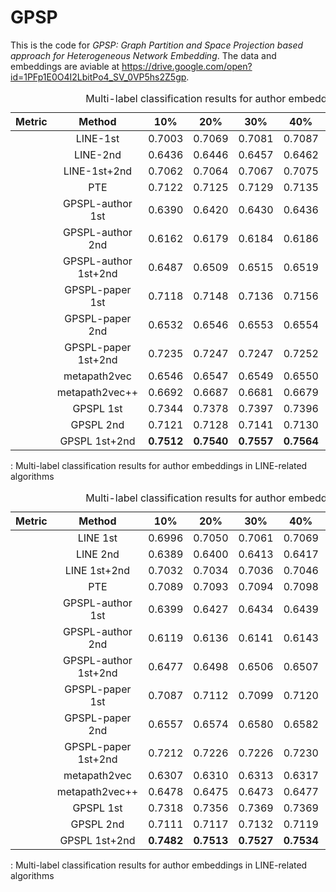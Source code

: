 # GPSP
This is the code for *GPSP: Graph Partition and Space Projection based approach for Heterogeneous Network Embedding*. The data and embeddings are aviable at https://drive.google.com/open?id=1PFp1E0O4I2LbitPo4_SV_0VP5hs2Z5gp.

<table>
<caption>Multi-label classification results for author embeddings in LINE-related algorithms</caption>
<thead>
<tr class="header">
<th style="text-align: center;">Metric</th>
<th style="text-align: center;">Method</th>
<th style="text-align: center;">10%</th>
<th style="text-align: center;">20%</th>
<th style="text-align: center;">30%</th>
<th style="text-align: center;">40%</th>
<th style="text-align: center;">50%</th>
<th style="text-align: center;">60%</th>
<th style="text-align: center;">70%</th>
<th style="text-align: center;">80%</th>
<th style="text-align: center;">90%</th>
</tr>
</thead>
<tbody>
<tr class="odd">
<td style="text-align: center;"></td>
<td style="text-align: center;">LINE-1st</td>
<td style="text-align: center;">0.7003</td>
<td style="text-align: center;">0.7069</td>
<td style="text-align: center;">0.7081</td>
<td style="text-align: center;">0.7087</td>
<td style="text-align: center;">0.7087</td>
<td style="text-align: center;">0.7084</td>
<td style="text-align: center;">0.7079</td>
<td style="text-align: center;">0.7087</td>
<td style="text-align: center;">0.7079</td>
</tr>
<tr class="even">
<td style="text-align: center;"></td>
<td style="text-align: center;">LINE-2nd</td>
<td style="text-align: center;">0.6436</td>
<td style="text-align: center;">0.6446</td>
<td style="text-align: center;">0.6457</td>
<td style="text-align: center;">0.6462</td>
<td style="text-align: center;">0.6463</td>
<td style="text-align: center;">0.6458</td>
<td style="text-align: center;">0.6456</td>
<td style="text-align: center;">0.6450</td>
<td style="text-align: center;">0.6470</td>
</tr>
<tr class="odd">
<td style="text-align: center;"></td>
<td style="text-align: center;">LINE-1st+2nd</td>
<td style="text-align: center;">0.7062</td>
<td style="text-align: center;">0.7064</td>
<td style="text-align: center;">0.7067</td>
<td style="text-align: center;">0.7075</td>
<td style="text-align: center;">0.7074</td>
<td style="text-align: center;">0.7077</td>
<td style="text-align: center;">0.7062</td>
<td style="text-align: center;">0.7072</td>
<td style="text-align: center;">0.7075</td>
</tr>
<tr class="even">
<td style="text-align: center;"></td>
<td style="text-align: center;">PTE</td>
<td style="text-align: center;">0.7122</td>
<td style="text-align: center;">0.7125</td>
<td style="text-align: center;">0.7129</td>
<td style="text-align: center;">0.7135</td>
<td style="text-align: center;">0.7133</td>
<td style="text-align: center;">0.7138</td>
<td style="text-align: center;">0.7140</td>
<td style="text-align: center;">0.7135</td>
<td style="text-align: center;">0.7138</td>
</tr>
<tr class="odd">
<td style="text-align: center;"></td>
<td style="text-align: center;">GPSPL-author 1st</td>
<td style="text-align: center;">0.6390</td>
<td style="text-align: center;">0.6420</td>
<td style="text-align: center;">0.6430</td>
<td style="text-align: center;">0.6436</td>
<td style="text-align: center;">0.6439</td>
<td style="text-align: center;">0.6432</td>
<td style="text-align: center;">0.6426</td>
<td style="text-align: center;">0.6448</td>
<td style="text-align: center;">0.6455</td>
</tr>
<tr class="even">
<td style="text-align: center;"></td>
<td style="text-align: center;">GPSPL-author 2nd</td>
<td style="text-align: center;">0.6162</td>
<td style="text-align: center;">0.6179</td>
<td style="text-align: center;">0.6184</td>
<td style="text-align: center;">0.6186</td>
<td style="text-align: center;">0.6181</td>
<td style="text-align: center;">0.6181</td>
<td style="text-align: center;">0.6183</td>
<td style="text-align: center;">0.6199</td>
<td style="text-align: center;">0.6212</td>
</tr>
<tr class="odd">
<td style="text-align: center;"></td>
<td style="text-align: center;">GPSPL-author 1st+2nd</td>
<td style="text-align: center;">0.6487</td>
<td style="text-align: center;">0.6509</td>
<td style="text-align: center;">0.6515</td>
<td style="text-align: center;">0.6519</td>
<td style="text-align: center;">0.6522</td>
<td style="text-align: center;">0.6515</td>
<td style="text-align: center;">0.6519</td>
<td style="text-align: center;">0.6534</td>
<td style="text-align: center;">0.6540</td>
</tr>
<tr class="even">
<td style="text-align: center;"></td>
<td style="text-align: center;">GPSPL-paper 1st</td>
<td style="text-align: center;">0.7118</td>
<td style="text-align: center;">0.7148</td>
<td style="text-align: center;">0.7136</td>
<td style="text-align: center;">0.7156</td>
<td style="text-align: center;">0.7167</td>
<td style="text-align: center;">0.7127</td>
<td style="text-align: center;">0.7219</td>
<td style="text-align: center;">0.7206</td>
<td style="text-align: center;">0.7227</td>
</tr>
<tr class="odd">
<td style="text-align: center;"></td>
<td style="text-align: center;">GPSPL-paper 2nd</td>
<td style="text-align: center;">0.6532</td>
<td style="text-align: center;">0.6546</td>
<td style="text-align: center;">0.6553</td>
<td style="text-align: center;">0.6554</td>
<td style="text-align: center;">0.6546</td>
<td style="text-align: center;">0.6540</td>
<td style="text-align: center;">0.6552</td>
<td style="text-align: center;">0.6521</td>
<td style="text-align: center;">0.6565</td>
</tr>
<tr class="even">
<td style="text-align: center;"></td>
<td style="text-align: center;">GPSPL-paper 1st+2nd</td>
<td style="text-align: center;">0.7235</td>
<td style="text-align: center;">0.7247</td>
<td style="text-align: center;">0.7247</td>
<td style="text-align: center;">0.7252</td>
<td style="text-align: center;">0.7256</td>
<td style="text-align: center;">0.7250</td>
<td style="text-align: center;">0.7262</td>
<td style="text-align: center;">0.7256</td>
<td style="text-align: center;">0.7267</td>
</tr>
<tr class="odd">
<td style="text-align: center;"></td>
<td style="text-align: center;">metapath2vec</td>
<td style="text-align: center;">0.6546</td>
<td style="text-align: center;">0.6547</td>
<td style="text-align: center;">0.6549</td>
<td style="text-align: center;">0.6550</td>
<td style="text-align: center;">0.6547</td>
<td style="text-align: center;">0.6551</td>
<td style="text-align: center;">0.6552</td>
<td style="text-align: center;">0.6537</td>
<td style="text-align: center;">0.6529</td>
</tr>
<tr class="even">
<td style="text-align: center;"></td>
<td style="text-align: center;">metapath2vec++</td>
<td style="text-align: center;">0.6692</td>
<td style="text-align: center;">0.6687</td>
<td style="text-align: center;">0.6681</td>
<td style="text-align: center;">0.6679</td>
<td style="text-align: center;">0.6676</td>
<td style="text-align: center;">0.6678</td>
<td style="text-align: center;">0.6677</td>
<td style="text-align: center;">0.6658</td>
<td style="text-align: center;">0.6651</td>
</tr>
<tr class="odd">
<td style="text-align: center;"></td>
<td style="text-align: center;">GPSPL 1st</td>
<td style="text-align: center;">0.7344</td>
<td style="text-align: center;">0.7378</td>
<td style="text-align: center;">0.7397</td>
<td style="text-align: center;">0.7396</td>
<td style="text-align: center;">0.7391</td>
<td style="text-align: center;">0.7401</td>
<td style="text-align: center;">0.7410</td>
<td style="text-align: center;">0.7425</td>
<td style="text-align: center;">0.7388</td>
</tr>
<tr class="even">
<td style="text-align: center;"></td>
<td style="text-align: center;">GPSPL 2nd</td>
<td style="text-align: center;">0.7121</td>
<td style="text-align: center;">0.7128</td>
<td style="text-align: center;">0.7141</td>
<td style="text-align: center;">0.7130</td>
<td style="text-align: center;">0.7148</td>
<td style="text-align: center;">0.7146</td>
<td style="text-align: center;">0.7137</td>
<td style="text-align: center;">0.7145</td>
<td style="text-align: center;">0.7159</td>
</tr>
<tr class="odd">
<td style="text-align: center;"></td>
<td style="text-align: center;">GPSPL 1st+2nd</td>
<td style="text-align: center;"><strong>0.7512</strong></td>
<td style="text-align: center;"><strong>0.7540</strong></td>
<td style="text-align: center;"><strong>0.7557</strong></td>
<td style="text-align: center;"><strong>0.7564</strong></td>
<td style="text-align: center;"><strong>0.7564</strong></td>
<td style="text-align: center;"><strong>0.7558</strong></td>
<td style="text-align: center;"><strong>0.7554</strong></td>
<td style="text-align: center;"><strong>0.7574</strong></td>
<td style="text-align: center;"><strong>0.7552</strong></td>
</tr>
</tbody>
</table>

: Multi-label classification results for author embeddings in
LINE-related algorithms

<table>
<caption>Multi-label classification results for author embeddings in LINE-related algorithms</caption>
<thead>
<tr class="header">
<th style="text-align: center;">Metric</th>
<th style="text-align: center;">Method</th>
<th style="text-align: center;">10%</th>
<th style="text-align: center;">20%</th>
<th style="text-align: center;">30%</th>
<th style="text-align: center;">40%</th>
<th style="text-align: center;">50%</th>
<th style="text-align: center;">60%</th>
<th style="text-align: center;">70%</th>
<th style="text-align: center;">80%</th>
<th style="text-align: center;">90%</th>
</tr>
</thead>
<tbody>
<tr class="odd">
<td style="text-align: center;"></td>
<td style="text-align: center;">LINE 1st</td>
<td style="text-align: center;">0.6996</td>
<td style="text-align: center;">0.7050</td>
<td style="text-align: center;">0.7061</td>
<td style="text-align: center;">0.7069</td>
<td style="text-align: center;">0.7067</td>
<td style="text-align: center;">0.7062</td>
<td style="text-align: center;">0.7056</td>
<td style="text-align: center;">0.7063</td>
<td style="text-align: center;">0.7059</td>
</tr>
<tr class="even">
<td style="text-align: center;"></td>
<td style="text-align: center;">LINE 2nd</td>
<td style="text-align: center;">0.6389</td>
<td style="text-align: center;">0.6400</td>
<td style="text-align: center;">0.6413</td>
<td style="text-align: center;">0.6417</td>
<td style="text-align: center;">0.6419</td>
<td style="text-align: center;">0.6415</td>
<td style="text-align: center;">0.6409</td>
<td style="text-align: center;">0.6403</td>
<td style="text-align: center;">0.6426</td>
</tr>
<tr class="odd">
<td style="text-align: center;"></td>
<td style="text-align: center;">LINE 1st+2nd</td>
<td style="text-align: center;">0.7032</td>
<td style="text-align: center;">0.7034</td>
<td style="text-align: center;">0.7036</td>
<td style="text-align: center;">0.7046</td>
<td style="text-align: center;">0.7043</td>
<td style="text-align: center;">0.7049</td>
<td style="text-align: center;">0.7035</td>
<td style="text-align: center;">0.7044</td>
<td style="text-align: center;">0.7036</td>
</tr>
<tr class="even">
<td style="text-align: center;"></td>
<td style="text-align: center;">PTE</td>
<td style="text-align: center;">0.7089</td>
<td style="text-align: center;">0.7093</td>
<td style="text-align: center;">0.7094</td>
<td style="text-align: center;">0.7098</td>
<td style="text-align: center;">0.7101</td>
<td style="text-align: center;">0.7104</td>
<td style="text-align: center;">0.7090</td>
<td style="text-align: center;">0.7099</td>
<td style="text-align: center;">0.7094</td>
</tr>
<tr class="odd">
<td style="text-align: center;"></td>
<td style="text-align: center;">GPSPL-author 1st</td>
<td style="text-align: center;">0.6399</td>
<td style="text-align: center;">0.6427</td>
<td style="text-align: center;">0.6434</td>
<td style="text-align: center;">0.6439</td>
<td style="text-align: center;">0.6438</td>
<td style="text-align: center;">0.6436</td>
<td style="text-align: center;">0.6424</td>
<td style="text-align: center;">0.6451</td>
<td style="text-align: center;">0.6451</td>
</tr>
<tr class="even">
<td style="text-align: center;"></td>
<td style="text-align: center;">GPSPL-author 2nd</td>
<td style="text-align: center;">0.6119</td>
<td style="text-align: center;">0.6136</td>
<td style="text-align: center;">0.6141</td>
<td style="text-align: center;">0.6143</td>
<td style="text-align: center;">0.6140</td>
<td style="text-align: center;">0.6138</td>
<td style="text-align: center;">0.6138</td>
<td style="text-align: center;">0.6162</td>
<td style="text-align: center;">0.6169</td>
</tr>
<tr class="odd">
<td style="text-align: center;"></td>
<td style="text-align: center;">GPSPL-author 1st+2nd</td>
<td style="text-align: center;">0.6477</td>
<td style="text-align: center;">0.6498</td>
<td style="text-align: center;">0.6506</td>
<td style="text-align: center;">0.6507</td>
<td style="text-align: center;">0.6508</td>
<td style="text-align: center;">0.6501</td>
<td style="text-align: center;">0.6506</td>
<td style="text-align: center;">0.6529</td>
<td style="text-align: center;">0.6528</td>
</tr>
<tr class="even">
<td style="text-align: center;"></td>
<td style="text-align: center;">GPSPL-paper 1st</td>
<td style="text-align: center;">0.7087</td>
<td style="text-align: center;">0.7112</td>
<td style="text-align: center;">0.7099</td>
<td style="text-align: center;">0.7120</td>
<td style="text-align: center;">0.7130</td>
<td style="text-align: center;">0.7083</td>
<td style="text-align: center;">0.7198</td>
<td style="text-align: center;">0.7177</td>
<td style="text-align: center;">0.7211</td>
</tr>
<tr class="odd">
<td style="text-align: center;"></td>
<td style="text-align: center;">GPSPL-paper 2nd</td>
<td style="text-align: center;">0.6557</td>
<td style="text-align: center;">0.6574</td>
<td style="text-align: center;">0.6580</td>
<td style="text-align: center;">0.6582</td>
<td style="text-align: center;">0.6571</td>
<td style="text-align: center;">0.6570</td>
<td style="text-align: center;">0.6578</td>
<td style="text-align: center;">0.6550</td>
<td style="text-align: center;">0.6591</td>
</tr>
<tr class="even">
<td style="text-align: center;"></td>
<td style="text-align: center;">GPSPL-paper 1st+2nd</td>
<td style="text-align: center;">0.7212</td>
<td style="text-align: center;">0.7226</td>
<td style="text-align: center;">0.7226</td>
<td style="text-align: center;">0.7230</td>
<td style="text-align: center;">0.7231</td>
<td style="text-align: center;">0.7229</td>
<td style="text-align: center;">0.7243</td>
<td style="text-align: center;">0.7232</td>
<td style="text-align: center;">0.7251</td>
</tr>
<tr class="odd">
<td style="text-align: center;"></td>
<td style="text-align: center;">metapath2vec</td>
<td style="text-align: center;">0.6307</td>
<td style="text-align: center;">0.6310</td>
<td style="text-align: center;">0.6313</td>
<td style="text-align: center;">0.6317</td>
<td style="text-align: center;">0.6322</td>
<td style="text-align: center;">0.6325</td>
<td style="text-align: center;">0.6328</td>
<td style="text-align: center;">0.6313</td>
<td style="text-align: center;">0.6301</td>
</tr>
<tr class="even">
<td style="text-align: center;"></td>
<td style="text-align: center;">metapath2vec++</td>
<td style="text-align: center;">0.6478</td>
<td style="text-align: center;">0.6475</td>
<td style="text-align: center;">0.6473</td>
<td style="text-align: center;">0.6477</td>
<td style="text-align: center;">0.6478</td>
<td style="text-align: center;">0.6474</td>
<td style="text-align: center;">0.6473</td>
<td style="text-align: center;">0.6456</td>
<td style="text-align: center;">0.6445</td>
</tr>
<tr class="odd">
<td style="text-align: center;"></td>
<td style="text-align: center;">GPSPL 1st</td>
<td style="text-align: center;">0.7318</td>
<td style="text-align: center;">0.7356</td>
<td style="text-align: center;">0.7369</td>
<td style="text-align: center;">0.7369</td>
<td style="text-align: center;">0.7361</td>
<td style="text-align: center;">0.7374</td>
<td style="text-align: center;">0.7388</td>
<td style="text-align: center;">0.7402</td>
<td style="text-align: center;">0.7364</td>
</tr>
<tr class="even">
<td style="text-align: center;"></td>
<td style="text-align: center;">GPSPL 2nd</td>
<td style="text-align: center;">0.7111</td>
<td style="text-align: center;">0.7117</td>
<td style="text-align: center;">0.7132</td>
<td style="text-align: center;">0.7119</td>
<td style="text-align: center;">0.7139</td>
<td style="text-align: center;">0.7137</td>
<td style="text-align: center;">0.7130</td>
<td style="text-align: center;">0.7136</td>
<td style="text-align: center;">0.7155</td>
</tr>
<tr class="odd">
<td style="text-align: center;"></td>
<td style="text-align: center;">GPSPL 1st+2nd</td>
<td style="text-align: center;"><strong>0.7482</strong></td>
<td style="text-align: center;"><strong>0.7513</strong></td>
<td style="text-align: center;"><strong>0.7527</strong></td>
<td style="text-align: center;"><strong>0.7534</strong></td>
<td style="text-align: center;"><strong>0.7534</strong></td>
<td style="text-align: center;"><strong>0.7529</strong></td>
<td style="text-align: center;"><strong>0.7526</strong></td>
<td style="text-align: center;"><strong>0.7544</strong></td>
<td style="text-align: center;"><strong>0.7522</strong></td>
</tr>
</tbody>
</table>

: Multi-label classification results for author embeddings in
LINE-related algorithms
